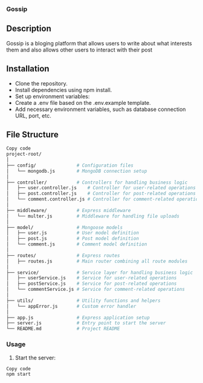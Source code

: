 ### Gossip 

## Description
Gossip is a bloging platform that allows users to write about what interests them and also allows other users to interact with their post 

## Installation
- Clone the repository.
- Install dependencies using npm install.
- Set up environment variables:
- Create a .env file based on the .env.example template.
- Add necessary environment variables, such as database connection URL, port, etc.

## File Structure

``` bash
Copy code
project-root/
│
├── config/               # Configuration files
│   └── mongodb.js        # MongoDB connection setup
│
├── controller/           # Controllers for handling business logic
│   ├── user.controller.js    # Controller for user-related operations
│   ├── post.controller.js    # Controller for post-related operations
│   └── comment.controller.js # Controller for comment-related operations
│
├── middleware/           # Express middleware
│   └── multer.js         # Middleware for handling file uploads
│
├── model/                # Mongoose models
│   ├── user.js           # User model definition
│   ├── post.js           # Post model definition
│   └── comment.js        # Comment model definition
│
├── routes/               # Express routes
│   ├── routes.js         # Main router combining all route modules
│
├── service/              # Service layer for handling business logic
│   ├── userService.js    # Service for user-related operations
│   ├── postService.js    # Service for post-related operations
│   └── commentService.js # Service for comment-related operations
│
├── utils/                # Utility functions and helpers
│   └── appError.js       # Custom error handler
│
├── app.js                # Express application setup
├── server.js             # Entry point to start the server
└── README.md             # Project README 
 ```

 ### Usage
1. Start the server:

``` bash
Copy code
npm start
```